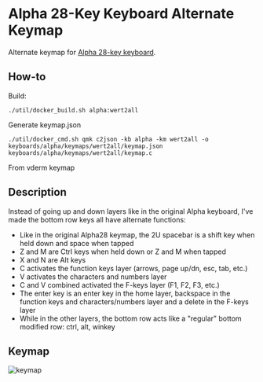 # Alpha 28-Key Keyboard Alternate Keymap
Alternate keymap for [Alpha 28-key keyboard](https://github.com/qmk/qmk_firmware/tree/master/keyboards/alpha).

## How-to

Build: 

    ./util/docker_build.sh alpha:wert2all

Generate keymap.json

    ./util/docker_cmd.sh qmk c2json -kb alpha -km wert2all -o keyboards/alpha/keymaps/wert2all/keymap.json keyboards/alpha/keymaps/wert2all/keymap.c

From vderm keymap

## Description
Instead of going up and down layers like in the original Alpha keyboard, I've made the bottom row keys all have alternate functions:
+ Like in the original Alpha28 keymap, the 2U spacebar is a shift key when held down and space when tapped
+ Z and M are Ctrl keys when held down or Z and M when tapped
+ X and N are Alt keys
+ C activates the function keys layer (arrows, page up/dn, esc, tab, etc.)
+ V activates the characters and numbers layer
+ C and V combined activated the F-keys layer (F1, F2, F3, etc.)
+ The enter key is an enter key in the home layer, backspace in the function keys and characters/numbers layer and a delete in the F-keys layer
+ While in the other layers, the bottom row acts like a "regular" bottom modified row: ctrl, alt, winkey

## Keymap
![keymap](https://imgur.com/ZbDz0eL.jpg)
